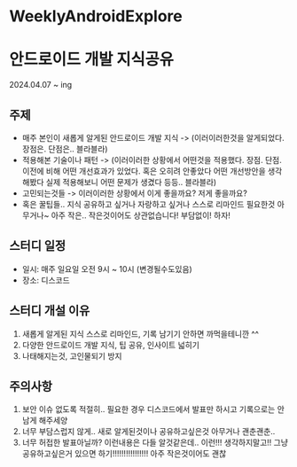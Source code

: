 # WeeklyAndroidExplore

# 안드로이드 개발 지식공유
2024.04.07 ~ ing

## 주제
* 매주 본인이 새롭게 알게된 안드로이드 개발 지식
-> (이러이러한것을 알게되었다. 장점은. 단점은.. 블라블라)
* 적용해본 기술이나 패턴
-> (이러이러한 상황에서 어떤것을 적용했다. 장점. 단점. 이전에 비해 어떤 개선효과가 있었다. 혹은 오히려 안좋았다 어떤 개선방안을 생각해봤다 실제 적용해보니 어떤 문제가 생겼다 등등.. 블라블라)
* 고민되는것들
-> 이러이러한 상황에서 이게 좋을까요? 저게 좋을까요?
* 혹은 꿀팁들.. 
지식 공유하고 싶거나 자랑하고 싶거나 스스로 리마인드 필요한것 아무거나~
아주 작은.. 작은것이어도 상관없습니다! 부담없이! 하자!

## 스터디 일정
* 일시: 매주 일요일 오전 9시 ~ 10시 (변경될수도있음)
* 장소: 디스코드

## 스터디 개설 이유
1. 새롭게 알게된 지식 스스로 리마인드, 기록 남기기 안하면 까먹을테니깐 ^^
2. 다양한 안드로이드 개발 지식, 팁 공유, 인사이트 넓히기
3. 나태해지는것, 고인물되기 방지

## 주의사항
1. 보안 이슈 없도록 적절히.. 필요한 경우 디스코드에서 발표만 하시고 기록으로는 안남게 해주세양
2. 너무 부담스럽지 않게.. 새로 알게된것이나 공유하고싶은것 아무거나 괜춘괜춘..
3. 너무 허접한 발표아닐까? 이런내용은 다들 알것같은데.. 이런!!! 생각하지말고!! 그냥
공유하고싶은거 있으면 하기!!!!!!!!!!!!!!!! 아주 작은것이어도 괜찮
